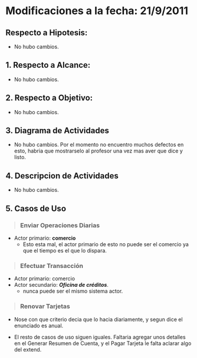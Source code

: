 # Modificaciones a la fecha: 21/9/2011 #

## Respecto a Hipotesis: ##

  * No hubo cambios.

## 1. Respecto a Alcance: ##

  * No hubo cambios.

## 2. Respecto a Objetivo: ##

  * No hubo cambios.

## 3. Diagrama de Actividades ##

  * No hubo cambios. Por el momento no encuentro muchos defectos en esto, habria que mostrarselo al profesor una vez mas aver que dice y listo.

## 4. Descripcion de Actividades ##

  * No hubo cambios.

## 5. Casos de Uso ##
> ### Enviar Operaciones Diarias ###

  * Actor primario: **comercio**
    * Esto esta mal, el actor primario de esto no puede ser el comercio ya que el tiempo es el que lo dispara.


> ### Efectuar Transacción ###
  * Actor primario: comercio
  * Actor secundario: _**Oficina de créditos**_.
    * nunca puede ser el mismo sistema actor.

> ### Renovar Tarjetas ###
  * Nose con que criterio decia que lo hacia diariamente, y segun dice el enunciado es anual.


  * El resto de casos de uso siguen iguales. Faltaria agregar unos detalles en el Generar Resumen de Cuenta, y el Pagar Tarjeta le falta aclarar algo del extend.

